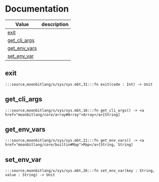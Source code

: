 # Documentation
|Value|description|
|---|---|
|[exit](#exit)||
|[get\_cli\_args](#get_cli_args)||
|[get\_env\_vars](#get_env_vars)||
|[set\_env\_var](#set_env_var)||

## exit

```moonbit
:::source,moonbitlang/x/sys/sys.mbt,31:::fn exit(code : Int) -> Unit
```


## get\_cli\_args

```moonbit
:::source,moonbitlang/x/sys/sys.mbt,16:::fn get_cli_args() -> <a href="moonbitlang/core/array#Array">Array</a>[String]
```


## get\_env\_vars

```moonbit
:::source,moonbitlang/x/sys/sys.mbt,21:::fn get_env_vars() -> <a href="moonbitlang/core/builtin#Map">Map</a>[String, String]
```


## set\_env\_var

```moonbit
:::source,moonbitlang/x/sys/sys.mbt,26:::fn set_env_var(key : String, value : String) -> Unit
```

